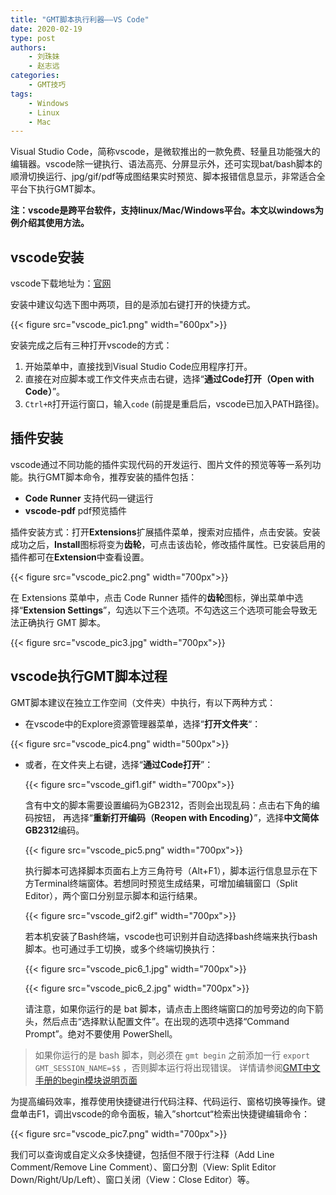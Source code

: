 ```yaml
---
title: "GMT脚本执行利器——VS Code"
date: 2020-02-19
type: post
authors:
    - 刘珠妹
    - 赵志远
categories:
    - GMT技巧
tags:
    - Windows
    - Linux
    - Mac
---
```


Visual Studio Code，简称vscode，是微软推出的一款免费、轻量且功能强大的编辑器。vscode除一键执行、语法高亮、分屏显示外，还可实现bat/bash脚本的顺滑切换运行、jpg/gif/pdf等成图结果实时预览、脚本报错信息显示，非常适合全平台下执行GMT脚本。

**注：vscode是跨平台软件，支持linux/Mac/Windows平台。本文以windows为例介绍其使用方法。**

## vscode安装

vscode下载地址为：[官网](https://code.visualstudio.com/Download)

安装中建议勾选下图中两项，目的是添加右键打开的快捷方式。

{{< figure src="vscode_pic1.png"  width="600px">}}

安装完成之后有三种打开vscode的方式：

1. 开始菜单中，直接找到Visual Studio Code应用程序打开。
2. 直接在对应脚本或工作文件夹点击右键，选择“**通过Code打开（Open with Code）**”。
3. `Ctrl+R`打开运行窗口，输入`code` (前提是重启后，vscode已加入PATH路径)。

## 插件安装

vscode通过不同功能的插件实现代码的开发运行、图片文件的预览等等一系列功能。执行GMT脚本命令，推荐安装的插件包括：

- **Code Runner** 支持代码一键运行
- **vscode-pdf** pdf预览插件

插件安装方式：打开**Extensions**扩展插件菜单，搜索对应插件，点击安装。安装成功之后，**Install**图标将变为**齿轮**，可点击该齿轮，修改插件属性。已安装启用的插件都可在**Extension**中查看设置。

{{< figure src="vscode_pic2.png"  width="700px">}}

在 Extensions 菜单中，点击 Code Runner 插件的**齿轮**图标，弹出菜单中选择“**Extension Settings**”，勾选以下三个选项。不勾选这三个选项可能会导致无法正确执行 GMT 脚本。

{{< figure src="vscode_pic3.jpg" width="700px">}}

## vscode执行GMT脚本过程

GMT脚本建议在独立工作空间（文件夹）中执行，有以下两种方式：

- 在vscode中的Explore资源管理器菜单，选择“**打开文件夹**“：

{{< figure src="vscode_pic4.png" width="500px">}}

- 或者，在文件夹上右键，选择“**通过Code打开**”：

   {{< figure src="vscode_gif1.gif"  width="700px">}}

   含有中文的脚本需要设置编码为GB2312，否则会出现乱码：点击右下角的编码按钮，
   再选择“**重新打开编码（Reopen with Encoding）**”，选择**中文简体GB2312**编码。

   {{< figure src="vscode_pic5.png" width="700px">}}

   执行脚本可选择脚本页面右上方三角符号（Alt+F1），脚本运行信息显示在下方Terminal终端窗体。若想同时预览生成结果，可增加编辑窗口（Split Editor），两个窗口分别显示脚本和运行结果。

   {{< figure src="vscode_gif2.gif"  width="700px">}}

   若本机安装了Bash终端，vscode也可识别并自动选择bash终端来执行bash脚本。也可通过手工切换，或多个终端切换执行：

   {{< figure src="vscode_pic6_1.jpg"  width="700px">}}

   {{< figure src="vscode_pic6_2.jpg"  width="700px">}}

   请注意，如果你运行的是 bat 脚本，请点击上图终端窗口的加号旁边的向下箭头，然后点击“选择默认配置文件”。在出现的选项中选择“Command Prompt”。绝对不要使用 PowerShell。

> 如果你运行的是 bash 脚本，则必须在 `gmt begin` 之前添加一行 `export GMT_SESSION_NAME=$$` ，否则脚本运行将出现错误。
> 详情请参阅[GMT中文手册的begin模块说明页面](https://docs.gmt-china.org/latest/module/begin/#unix-shell)

   为提高编码效率，推荐使用快捷键进行代码注释、代码运行、窗格切换等操作。键盘单击F1，调出vscode的命令面板，输入”shortcut“检索出快捷键编辑命令：

   {{< figure src="vscode_pic7.png"  width="700px">}}

   我们可以查询或自定义众多快捷键，包括但不限于行注释（Add Line Comment/Remove Line Comment）、窗口分割（View: Split Editor Down/Right/Up/Left）、窗口关闭（View：Close Editor）等。
